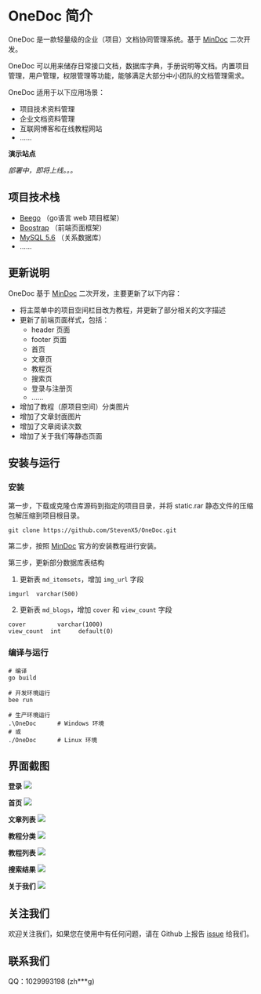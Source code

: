 # OneDoc 简介
OneDoc 是一款轻量级的企业（项目）文档协同管理系统。基于 [MinDoc](https://github.com/mindoc-org/mindoc) 二次开发。

OneDoc 可以用来储存日常接口文档，数据库字典，手册说明等文档。内置项目管理，用户管理，权限管理等功能，能够满足大部分中小团队的文档管理需求。

OneDoc 适用于以下应用场景：
+ 项目技术资料管理
+ 企业文档资料管理
+ 互联网博客和在线教程网站
+ ......

**演示站点**

*部署中，即将上线。。。*

## 项目技术栈
+ [Beego](https://github.com/beego/beego) （go语言 web 项目框架）
+ [Boostrap](https://getbootstrap.com/) （前端页面框架）
+ [MySQL 5.6](https://www.mysql.com/) （关系数据库）
+ ......

## 更新说明
OneDoc 基于 [MinDoc](https://github.com/mindoc-org/mindoc) 二次开发，主要更新了以下内容：
- 将主菜单中的项目空间栏目改为教程，并更新了部分相关的文字描述
- 更新了前端页面样式，包括：
  + header 页面
  + footer 页面
  + 首页
  + 文章页
  + 教程页
  + 搜索页
  + 登录与注册页
  + ......
- 增加了教程（原项目空间）分类图片
- 增加了文章封面图片
- 增加了文章阅读次数
- 增加了关于我们等静态页面

## 安装与运行
### 安装
第一步，下载或克隆仓库源码到指定的项目目录，并将 static.rar 静态文件的压缩包解压缩到项目根目录。
```
git clone https://github.com/StevenX5/OneDoc.git
```

第二步，按照 [MinDoc](https://github.com/mindoc-org/mindoc) 官方的安装教程进行安装。

第三步，更新部分数据库表结构
1. 更新表 `md_itemsets`，增加 `img_url` 字段
```
imgurl	varchar(500)
```
2. 更新表 `md_blogs`，增加 `cover` 和 `view_count` 字段
```
cover	      varchar(1000)
view_count	int		default(0)
```

### 编译与运行
```
# 编译
go build

# 开发环境运行
bee run

# 生产环境运行
.\OneDoc      # Windows 环境
# 或
./OneDoc      # Linux 环境
```

## 界面截图
**登录**
![](./uploads/login.jpeg)

**首页**
![](./uploads/home.jpeg)

**文章列表**
![](./uploads/blog-list.jpeg)

**教程分类**
![](./uploads/book-category.jpeg)

**教程列表**
![](./uploads/book-list.jpeg)

**搜索结果**
![](./uploads/search.jpeg)

**关于我们**
![](./uploads/about.jpeg)

## 关注我们
欢迎关注我们，如果您在使用中有任何问题，请在 Github 上报告 [issue](https://github.com/StevenX5/OneDoc/issues) 给我们。

## 联系我们
QQ：1029993198 (zh***g)
